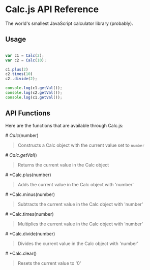 # Calc.js API Reference

The world's smallest JavaScript calculator library (probably).

## Usage

```javascript

var c1 = Calc(2);
var c2 = Calc(10);

c1.plus(2)
c2.times(10)
c2..divide(2);

console.log(c1.getVal());
console.log(c2.getVal());
console.log(c1.getVal());

```


## API Functions
Here are the functions that are available through Calc.js:


\# *Calc*(number)

> Constructs a Calc object with the current value set to `number`


\# *Calc.getVal*()

> Returns the current value in the Calc object

\# *Calc.plus(number)

> Adds the current value in the Calc object with 'number'

\# *Calc.minus(number)

> Subtracts the current value in the Calc object with 'number'

\# *Calc.times(number)

> Multiplies the current value in the Calc object with 'number'

\# *Calc.divide(number)

> Divides the current value in the Calc object with 'number'

\# *Calc.clear()

> Resets the current value to '0'